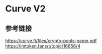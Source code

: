 # Curve V2


## 参考链接
https://curve.fi/files/crypto-pools-paper.pdf
https://imtoken.fans/t/topic/16656/4
